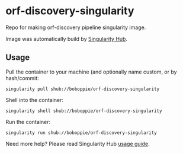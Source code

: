 # orf-discovery-singularity
Repo for making orf-discovery pipeline singularity image.

Image was automatically build by [Singularity Hub](https://singularity-hub.org/).

## Usage

Pull the container to your machine (and optionally name custom, or by hash/commit:

    singularity pull shub://boboppie/orf-discovery-singularity

Shell into the container:

    singularity shell shub://boboppie/orf-discovery-singularity

Run the container:

    singularity run shub://boboppie/orf-discovery-singularity

Need more help? Please read Singularity Hub [usage guide](https://github.com/singularityhub/singularityhub.github.io/wiki/Deploy#order-of-operations).
